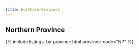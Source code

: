 ```yaml
---
title: Northern Province
---
```


## Northern Province

{% include listings-by-province.html province-code="NP" %}
